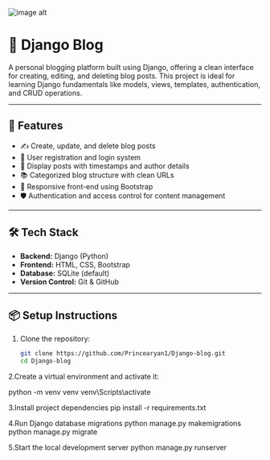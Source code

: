 ![image alt]( )
# 📝 Django Blog

A personal blogging platform built using Django, offering a clean interface for creating, editing, and deleting blog posts. This project is ideal for learning Django fundamentals like models, views, templates, authentication, and CRUD operations.

---

## 🚀 Features

- ✍️ Create, update, and delete blog posts
- 🔐 User registration and login system
- 🧾 Display posts with timestamps and author details
- 📚 Categorized blog structure with clean URLs
- 🎨 Responsive front-end using Bootstrap
- 🛡️ Authentication and access control for content management

---

## 🛠️ Tech Stack

- **Backend:** Django (Python)
- **Frontend:** HTML, CSS, Bootstrap
- **Database:** SQLite (default)
- **Version Control:** Git & GitHub

---

## 📦 Setup Instructions

1. Clone the repository:

   ```bash
   git clone https://github.com/Princearyan1/Django-blog.git
   cd Django-blog
2.Create a virtual environment and activate it:

   python -m venv venv
   venv\Scripts\activate    

3.Install project dependencies
   pip install -r requirements.txt

4.Run Django database migrations
   python manage.py makemigrations
   python manage.py migrate

5.Start the local development server
   python manage.py runserver
